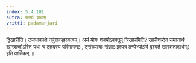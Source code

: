 ```yaml
---
index: 5.4.101
sutra: खार्याः प्राचाम्
vritti: padamanjari
---
```


 द्विखारीति। टजभावपक्षे नपुंसकह्नस्वत्वम्। अयं योगः शक्योऽवक्तुम् त्रिखारमिति? खारीशब्देन समानार्थः खारशब्दोऽस्ति यथा च ठ्तदस्य परिमाणम्ऽ , ठ्संख्यायाः संज्ञाऽ इत्यत्र ठन्येभ्योऽपि दृश्यते खारशताद्यर्थम्ऽ इति वार्तिकम् ॥